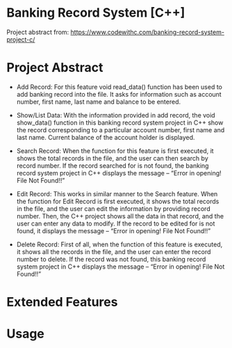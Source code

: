 # Banking Record System [C++]

Project abstract from: https://www.codewithc.com/banking-record-system-project-c/ 

# Project Abstract

- Add Record:
For this feature void read_data() function has been used to add banking record into the file. It asks for information such as account number, first name, last name and balance to be entered.

- Show/List Data:
With the information provided in add record, the void show_data() function in this banking record system project in C++ show the record corresponding to a particular account number, first name and last name. Current balance of the account holder is displayed.

- Search Record:
When the function for this feature is first executed, it shows the total records in the file, and the user can then search by record number. If the record searched for is not found, the banking record system project in C++ displays the message – “Error in opening! File Not Found!!”

- Edit Record:
This works in similar manner to the Search feature. When the function for Edit Record is first executed, it shows the total records in the file, and the user can edit the information by providing record number. Then, the C++ project shows all the data in that record, and the user can enter any data to modify. If the record to be edited for is not found, it displays the message – “Error in opening! File Not Found!!”

- Delete Record:
First of all, when the function of this feature is executed, it shows all the records in the file, and the user can enter the record number to delete. If the record was not found, this banking record system project in C++ displays the message – “Error in opening! File Not Found!!”

# Extended Features



# Usage

